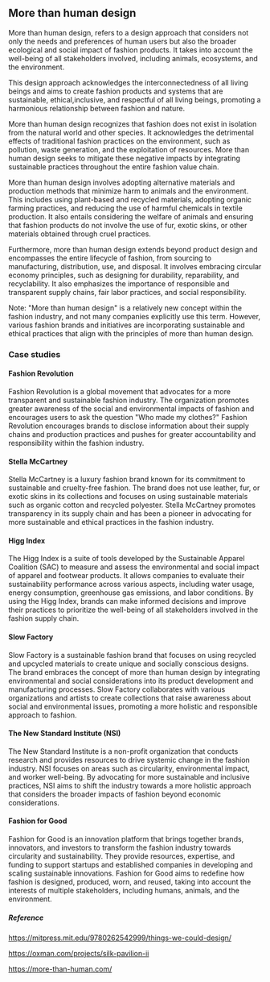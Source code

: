 ﻿## More than human design

More than human design, refers to a design approach that considers not only the needs and preferences of human users but also the broader ecological and social impact of fashion products. It takes into account the well-being of all stakeholders involved, including animals, ecosystems, and the environment.

This design approach acknowledges the interconnectedness of all living beings and aims to create fashion products and systems that are sustainable, ethical,inclusive, and respectful of all living beings, promoting a harmonious relationship between fashion and nature.

More than human design recognizes that fashion does not exist in isolation from the natural world and other species. It acknowledges the detrimental effects of traditional fashion practices on the environment, such as pollution, waste generation, and the exploitation of resources. More than human design seeks to mitigate these negative impacts by integrating sustainable practices throughout the entire fashion value chain.

More than human design involves adopting alternative materials and production methods that minimize harm to animals and the environment. This includes using plant-based and recycled materials, adopting organic farming practices, and reducing the use of harmful chemicals in textile production. It also entails considering the welfare of animals and ensuring that fashion products do not involve the use of fur, exotic skins, or other materials obtained through cruel practices.

Furthermore, more than human design extends beyond product design and encompasses the entire lifecycle of fashion, from sourcing to manufacturing, distribution, use, and disposal. It involves embracing circular economy principles, such as designing for durability, reparability, and recyclability. It also emphasizes the importance of responsible and transparent supply chains, fair labor practices, and social responsibility.

Note: "More than human design" is a relatively new concept within the fashion industry, and not many companies explicitly use this term. However, various fashion brands and initiatives are incorporating sustainable and ethical practices that align with the principles of more than human design.

### Case studies

#### Fashion Revolution

Fashion Revolution is a global movement that advocates for a more transparent and sustainable fashion industry. The organization promotes greater awareness of the social and environmental impacts of fashion and encourages users to ask the question "Who made my clothes?" Fashion Revolution encourages brands to disclose information about their supply chains and production practices and pushes for greater accountability and responsibility within the fashion industry.

#### Stella McCartney

Stella McCartney is a luxury fashion brand known for its commitment to sustainable and cruelty-free fashion. The brand does not use leather, fur, or exotic skins in its collections and focuses on using sustainable materials such as organic cotton and recycled polyester. Stella McCartney promotes transparency in its supply chain and has been a pioneer in advocating for more sustainable and ethical practices in the fashion industry.

#### Higg Index

The Higg Index is a suite of tools developed by the Sustainable Apparel Coalition (SAC) to measure and assess the environmental and social impact of apparel and footwear products. It allows companies to evaluate their sustainability performance across various aspects, including water usage, energy consumption, greenhouse gas emissions, and labor conditions. By using the Higg Index, brands can make informed decisions and improve their practices to prioritize the well-being of all stakeholders involved in the fashion supply chain.

#### Slow Factory

Slow Factory is a sustainable fashion brand that focuses on using recycled and upcycled materials to create unique and socially conscious designs. The brand embraces the concept of more than human design by integrating environmental and social considerations into its product development and manufacturing processes. Slow Factory collaborates with various organizations and artists to create collections that raise awareness about social and environmental issues, promoting a more holistic and responsible approach to fashion.

#### The New Standard Institute (NSI)

The New Standard Institute is a non-profit organization that conducts research and provides resources to drive systemic change in the fashion industry. NSI focuses on areas such as circularity, environmental impact, and worker well-being. By advocating for more sustainable and inclusive practices, NSI aims to shift the industry towards a more holistic approach that considers the broader impacts of fashion beyond economic considerations.

#### Fashion for Good

Fashion for Good is an innovation platform that brings together brands, innovators, and investors to transform the fashion industry towards circularity and sustainability. They provide resources, expertise, and funding to support startups and established companies in developing and scaling sustainable innovations. Fashion for Good aims to redefine how fashion is designed, produced, worn, and reused, taking into account the interests of multiple stakeholders, including humans, animals, and the environment.

##### Reference

https://mitpress.mit.edu/9780262542999/things-we-could-design/

https://oxman.com/projects/silk-pavilion-ii

https://more-than-human.com/

